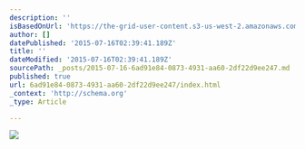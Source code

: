 ```yaml
---
description: ''
isBasedOnUrl: 'https://the-grid-user-content.s3-us-west-2.amazonaws.com/009cc3eb-e57d-4484-b07e-0edfb590eb2f.gif'
author: []
datePublished: '2015-07-16T02:39:41.189Z'
title: ''
dateModified: '2015-07-16T02:39:41.189Z'
sourcePath: _posts/2015-07-16-6ad91e84-0873-4931-aa60-2df22d9ee247.md
published: true
url: 6ad91e84-0873-4931-aa60-2df22d9ee247/index.html
_context: 'http://schema.org'
_type: Article

---
```

![](https://the-grid-user-content.s3-us-west-2.amazonaws.com/009cc3eb-e57d-4484-b07e-0edfb590eb2f.gif)